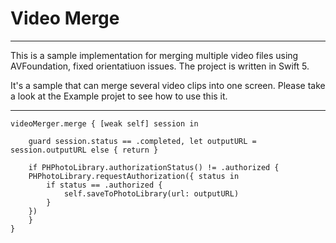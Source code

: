 # Video Merge

---------

This is a sample implementation for merging multiple video files using AVFoundation, fixed orientatiuon issues. The project is written in Swift 5.

It's a sample that can merge several video clips into one screen. Please take a look at the Example projet to see how to use this it.

----------

```
videoMerger.merge { [weak self] session in

    guard session.status == .completed, let outputURL = session.outputURL else { return }

    if PHPhotoLibrary.authorizationStatus() != .authorized {
	PHPhotoLibrary.requestAuthorization({ status in
	    if status == .authorized {
	        self.saveToPhotoLibrary(url: outputURL)
	    }
	})
    }
}
```
